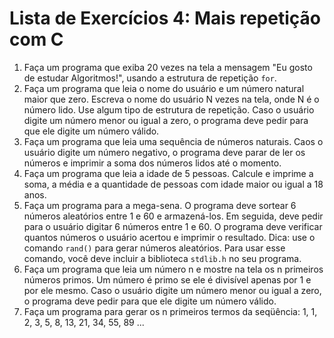 # Lista de Exercícios 4: Mais repetição com C

1. Faça um programa que exiba 20 vezes na tela a mensagem "Eu gosto de estudar Algoritmos!", usando a estrutura de repetição `for`.
2. Faça um programa que leia o nome do usuário e um número natural maior que zero. Escreva o nome do usuário N vezes na tela, onde N é o número lido. Use algum tipo de estrutura de repetição. Caso o usuário digite um número menor ou igual a zero, o programa deve pedir para que ele digite um número válido.
3. Faça um programa que leia uma sequência de números naturais. Caos o usuário digite um número negativo, o programa deve parar de ler os números e imprimir a soma dos números lidos até o momento.
4. Faça um programa que leia a idade de 5 pessoas. Calcule e imprime a soma, a média e a quantidade de pessoas com idade maior ou igual a 18 anos.
5. Faça um programa para a mega-sena. O programa deve sortear 6 números aleatórios entre 1 e 60 e armazená-los. Em seguida, deve pedir para o usuário digitar 6 números entre 1 e 60. O programa deve verificar quantos números o usuário acertou e imprimir o resultado. Dica: use o comando `rand()` para gerar números aleatórios. Para usar esse comando, você deve incluir a biblioteca `stdlib.h` no seu programa.
6. Faça um programa que leia um número n e mostre na tela os n primeiros números primos. Um número é primo se ele é divisível apenas por 1 e por ele mesmo. Caso o usuário digite um número menor ou igual a zero, o programa deve pedir para que ele digite um número válido.
7. Faça um programa para gerar os n primeiros termos da seqüência: 1, 1, 2, 3, 5, 8, 13, 21, 34, 55, 89 ...